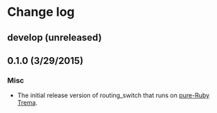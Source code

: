 # Change log

## develop (unreleased)


## 0.1.0 (3/29/2015)
### Misc
* The initial release version of routing_switch that runs on [pure-Ruby Trema](https://github.com/trema/trema_ruby).
